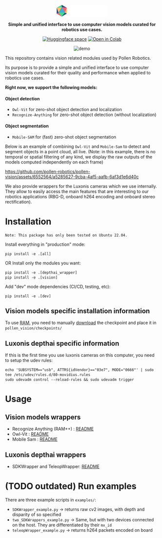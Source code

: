 
<p align="center" width="50%">
    <img width="33%" src="assets/pollen_vision_logo.png">
</p>
<p align="center">
<b>Simple and unified interface to use computer vision models curated for robotics use cases.</b>
</p>

<div align="center">

  <a href="https://huggingface.co/pollen-robotics">![Huggingface space](https://img.shields.io/badge/🤗-HuggingFace%20Space-cyan.svg)</a>
  <a href="">![Open in Colab](https://colab.research.google.com/assets/colab-badge.svg)</a>

</div>


<!-- # Pollen Vision -->

<div align="center">
 
![demo](assets/pollen_vision_intro.gif)

</div>

This repository contains vision related modules used by Pollen Robotics.

Its purpose is to provide a simple and unified interface to use computer vision models curated for their quality and performance when applied to robotics use cases.

**Right now, we support the following models:**

#### Object detection
- `Owl-Vit` for zero-shot object detection and localization
- `Recognize-Anything` for zero-shot object detection (without localization)

#### Object segmentation
- `Mobile-SAM` for (fast) zero-shot object segmentation

Below is an example of combining `Owl-Vit` and `Mobile-Sam` to detect and segment objects in a point cloud, all live. 
(Note: in this example, there is no temporal or spatial filtering of any kind, we display the raw outputs of the models computed independently on each frame)

https://github.com/pollen-robotics/pollen-vision/assets/6552564/a5285627-9cba-4af5-aafb-6af3d1e6d40c




We also provide wrappers for the Luxonis cameras which we use internally. They allow to easily access the main features that are interesting to our robotics applications (RBG-D, onboard h264 encoding and onboard stereo rectification).

# Installation

```
Note: This package has only been tested on Ubuntu 22.04.
```

Install everything in "production" mode:
```console
pip install -e .[all]
```

OR Install only the modules you want: 
```console
pip install -e .[depthai_wrapper]
pip install -e .[vision]
```

Add "dev" mode dependencies (CI/CD, testing, etc):
```console
pip install -e .[dev]
```

## Vision models specific installation information
To use [RAM](https://github.com/pollen-robotics/recognize-anything), you need to manually [download](https://huggingface.co/xinyu1205/recognize-anything-plus-model/blob/main/ram_plus_swin_large_14m.pth) the checkpoint and place it in `pollen_vision/checkpoints/`

## Luxonis depthai specific information

If this is the first time you use luxonis cameras on this computer, you need to setup the udev rules:
```
echo 'SUBSYSTEM=="usb", ATTRS{idVendor}=="03e7", MODE="0666"' | sudo tee /etc/udev/rules.d/80-movidius.rules
sudo udevadm control --reload-rules && sudo udevadm trigger
```

# Usage
## Vision models wrappers
- Recognize Anything (RAM++) : [README](pollen_vision/pollen_vision/vision_models/object_detection/recognize_anything/README.md)
- Owl-Vit : [README](pollen_vision/pollen_vision/vision_models/object_detection/owl_vit/README.md)
- Mobile Sam : [README](pollen_vision/pollen_vision/vision_models/object_segmentation/mobile_sam/README.md)


## Luxonis depthai wrappers
- SDKWrapper and TeleopWrapper: [README](pollen_vision/pollen_vision/camera_wrappers/depthai/README.md)


# (TODO outdated) Run examples

There are three example scripts in `examples/`:
- `SDKWrapper_example.py` -> returns raw cv2 images, with depth and disparity of so specified
- `two_SDKWrappers_example.py` -> Same, but with two devices connected on the host. They are differentiated by their `mx_id`
- `teleopWrapper_example.py` -> returns h264 packets encoded on board

